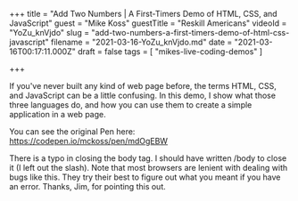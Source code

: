 +++
title = "Add Two Numbers | A First-Timers Demo of HTML, CSS, and JavaScript"
guest = "Mike Koss"
guestTitle = "Reskill Americans"
videoId = "YoZu_knVjdo"
slug = "add-two-numbers-a-first-timers-demo-of-html-css-javascript"
filename = "2021-03-16-YoZu_knVjdo.md"
date = "2021-03-16T00:17:11.000Z"
draft = false
tags = [ "mikes-live-coding-demos" ]

+++

If you've never built any kind of web page before, the terms HTML, CSS, and JavaScript can be a little confusing.  In this demo, I show what those three languages do, and how you can use them to create a simple application in a web page.

You can see the original Pen here: https://codepen.io/mckoss/pen/mdOgEBW

There is a typo in closing the body tag.  I should have written /body to close it (I left out the slash).  Note that most browsers are lenient with dealing with bugs like this. They try their best to figure out what you meant if you have an error.  Thanks, Jim, for pointing this out.
